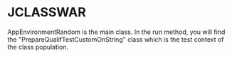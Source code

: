 # JCLASSWAR

AppEnvironmentRandom is the main class.
In the run method, you will find the "PrepareQualifTestCustomOnString" class which is the test context of the class population.